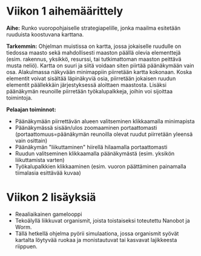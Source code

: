 # Viikon 1 aihemäärittely

**Aihe:** Runko vuoropohjaiselle strategiapelille, jonka maailma esitetään ruuduista koostuvana karttana.

**Tarkemmin:** Ohjelman muistissa on kartta, jossa jokaiselle ruudulle on tiedossa maasto sekä mahdollisesti maaston päällä olevia elementtejä (esim. rakennus, yksikkö, resurssi, tai tutkimattoman maaston peittävä musta neliö). Kartta on suuri ja siitä voidaan siten piirtää päänäkymään vain osa. Alakulmassa näkyvään minimappiin piirretään kartta kokonaan. Koska elementit voivat sisältää läpinäkyviä osia, piirretään jokaisen ruudun elementit päällekkäin järjestyksessä aloittaen maastosta. Lisäksi päänäkymän reunoille piirretään työkalupalkkeja, joihin voi sijoittaa toimintoja.

**Pelaajan toiminnot:**
- Päänäkymään piirrettävän alueen valitseminen klikkaamalla minimapista
- Päänäkymässä sisään/ulos zoomaaminen portaattomasti (portaattomuus=päänäkymän reunoilla olevat ruudut piirretään yleensä vain osittain)
- Päänäkymän "liikuttaminen" hiirellä hilaamalla portaattomasti
- Ruudun valitseminen klikkaamalla päänäkymästä (esim. yksikön liikuttamista varten)
- Työkalupalkkien klikkaaminen (esim. vuoron päättäminen painamalla tiimalasia esittävää kuvaa)

# Viikon 2 lisäyksiä

- Reaaliaikainen gamelooppi
- Tekoälyllä liikkuvat organismit, joista toistaiseksi toteutettu Nanobot ja Worm.
- Tällä hetkellä ohjelma pyörii simulaationa, jossa organismit syövät kartalta löytyvää ruokaa ja monistautuvat tai kasvavat lajikkeesta riippuen.
